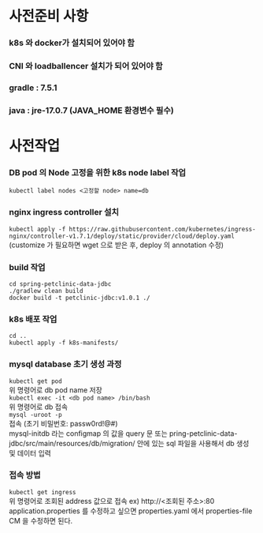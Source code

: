 <!-- TODO:  -->
# 사전준비 사항
### k8s 와 docker가 설치되어 있어야 함
### CNI 와 loadballencer 설치가 되어 있어야 함
### gradle : 7.5.1 
### java : jre-17.0.7 (JAVA_HOME 환경변수 필수)  


  
  
      
      
      
  
# 사전작업
### DB pod 의 Node 고정을 위한 k8s node label 작업
`kubectl label nodes <고정할 node> name=db`
### nginx ingress controller 설치
`kubectl apply -f https://raw.githubusercontent.com/kubernetes/ingress-nginx/controller-v1.7.1/deploy/static/provider/cloud/deploy.yaml`  
(customize 가 필요하면 wget 으로 받은 후, deploy 의 annotation 수정)

### build 작업
`cd spring-petclinic-data-jdbc`  
`./gradlew clean build`  
`docker build -t petclinic-jdbc:v1.0.1 ./`

### k8s 배포 작업
`cd ..`  
`kubectl apply -f k8s-manifests/`

### mysql database 초기 생성 과정
`kubectl get pod`    
위 명령어로 db pod name 저장  
`kubectl exec -it <db pod name> /bin/bash`  
위 명령어로 db 접속  
`mysql -uroot -p`  
접속 (초기 비밀번호: passw0rd!@#)  
mysql-initdb 라는 configmap 의 값을 query 문 또는 pring-petclinic-data-jdbc/src/main/resources/db/migration/ 안에 있는 sql 파일을 사용해서 db 생성 및 데이터 입력  


### 접속 방법
`kubectl get ingress`  
위 명령어로 조회된 address 값으로 접속 ex) http://<조회된 주소>:80  
application.properties 를 수정하고 싶으면 properties.yaml 에서 properties-file CM 을 수정하면 된다.

